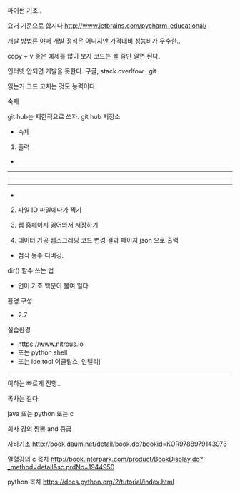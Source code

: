 

파이썬 기초..

요거 기준으로 합시다
http://www.jetbrains.com/pycharm-educational/

개발 방법론
야매 개발
정석은 어니지만 가격대비 성능비가 우수한..

copy + v
좋은 예제를 많이 보자
코드는 볼 줄만 알면 된다.

인터넷 안되면 개발을 못한다.
구글, stack overlfow  , git

읽는거 코드 고치는 것도 능력이다.



숙제

git hub는 제한적으로 쓰자.
git hub 저장소

- 숙제

1. 출력
*
***
*****
***
*

2. 파일 IO
파일에다가 찍기

3. 웹
홈페이지 읽어와서 저장하기

4. 데이터 가공
웹스크레핑 코드 변경
결과 페이지
json 으로 출력


- 첨삭 등수
디버깅.

dir()
함수 쓰는 법

- 언어 기초
백문이 불여 일타

환경 구성
- 2.7

실습환경
- https://www.nitrous.io
- 또는 python shell
- 또는 ide tool 이클립스, 인텔리j

---------
이하는 빠르게 진행..

목차는 같다.

java 또는 python  또는 c


회사 강의 짬뽕 and 중급

자바기초
http://book.daum.net/detail/book.do?bookid=KOR9788979143973

열혈강의 c 목차
http://book.interpark.com/product/BookDisplay.do?_method=detail&sc.prdNo=1944950


python 목차
https://docs.python.org/2/tutorial/index.html


